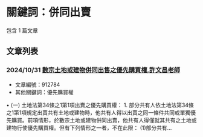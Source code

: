 # 關鍵詞：併同出賣

包含 1 篇文章

## 文章列表

### 2024/10/31 [數宗土地或建物併同出售之優先購買權,許文昌老師](../../articles/912784_%E6%95%B8%E5%AE%97%E5%9C%9F%E5%9C%B0%E6%88%96%E5%BB%BA%E7%89%A9%E4%BD%B5%E5%90%8C%E5%87%BA%E5%94%AE%E4%B9%8B%E5%84%AA%E5%85%88%E8%B3%BC%E8%B2%B7%E6%AC%8A%2C%E8%A8%B1%E6%96%87%E6%98%8C%E8%80%81%E5%B8%AB.md)
- 文章編號：912784
- 其他關鍵詞：優先購買權

• (一) 土地法第34條之1第1項出賣之優先購買權： 1. 部分共有人依土地法第34條之1第1項規定出賣共有土地或建物時，他共有人得以出賣之同一條件共同或單獨優先購買。前項情形，於數宗土地或建物併同出賣，他共有人得僅就其共有之土地或建物行使優先購買權。但有下列情形之一者，不在此限： (1)部分共有...
